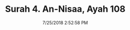 ---
title       : "Surah 4. An-Nisaa, Ayah 108"
date        : 7/25/2018 2:52:58 PM
draft       : false
type        : "quran"
layout      : "compare"
BookCode    : "CMP"
SurahNumber : "4"
AyahNumber  : "108"
TotalAyah   : "176"
---